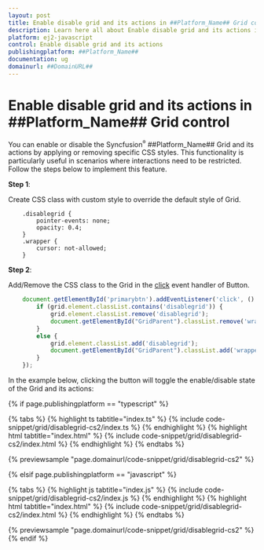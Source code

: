 ```yaml
---
layout: post
title: Enable disable grid and its actions in ##Platform_Name## Grid control | Syncfusion
description: Learn here all about Enable disable grid and its actions in Syncfusion ##Platform_Name## Grid control of Syncfusion Essential JS 2 and more.
platform: ej2-javascript
control: Enable disable grid and its actions 
publishingplatform: ##Platform_Name##
documentation: ug
domainurl: ##DomainURL##
---
```


# Enable disable grid and its actions in ##Platform_Name## Grid control

You can enable or disable the Syncfusion<sup style="font-size:70%">&reg;</sup> ##Platform_Name## Grid and its actions by applying or removing specific CSS styles. This functionality is particularly useful in scenarios where interactions need to be restricted. Follow the steps below to implement this feature.

**Step 1**:

Create CSS class with custom style to override the default style of Grid.

```
    .disablegrid {
        pointer-events: none;
        opacity: 0.4;
    }
    .wrapper {
        cursor: not-allowed;
    }

```

**Step 2**:

Add/Remove the CSS class to the Grid in the [click](../../api/button#click) event handler of Button.

```ts
    document.getElementById('primarybtn').addEventListener('click', () => {
        if (grid.element.classList.contains('disablegrid')) {
            grid.element.classList.remove('disablegrid');
            document.getElementById("GridParent").classList.remove('wrapper');
        }
        else {
            grid.element.classList.add('disablegrid');
            document.getElementById("GridParent").classList.add('wrapper');
        }
    });

```

In the example below, clicking the button will toggle the enable/disable state of the Grid and its actions:

{% if page.publishingplatform == "typescript" %}

 {% tabs %}
{% highlight ts tabtitle="index.ts" %}
{% include code-snippet/grid/disablegrid-cs2/index.ts %}
{% endhighlight %}
{% highlight html tabtitle="index.html" %}
{% include code-snippet/grid/disablegrid-cs2/index.html %}
{% endhighlight %}
{% endtabs %}
        
{% previewsample "page.domainurl/code-snippet/grid/disablegrid-cs2" %}

{% elsif page.publishingplatform == "javascript" %}

{% tabs %}
{% highlight js tabtitle="index.js" %}
{% include code-snippet/grid/disablegrid-cs2/index.js %}
{% endhighlight %}
{% highlight html tabtitle="index.html" %}
{% include code-snippet/grid/disablegrid-cs2/index.html %}
{% endhighlight %}
{% endtabs %}

{% previewsample "page.domainurl/code-snippet/grid/disablegrid-cs2" %}
{% endif %}